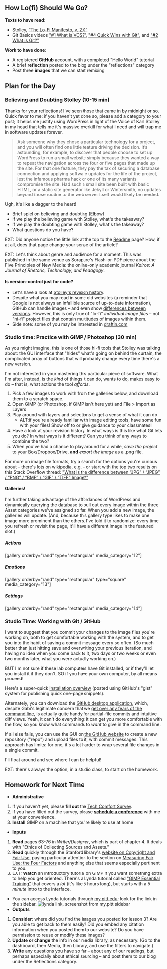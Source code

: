 ## How Lo(fi) Should We Go?
**Texts to have read**:

* Stolley, [“The Lo-Fi Manifesto, v. 2.0”](http://kairos.technorhetoric.net/20.2/inventio/stolley/)
* Git Basics videos ["#1 What is VCS?"](https://youtu.be/8oRjP8yj2Wo), ["#4 Quick Wins with Git"](https://youtu.be/7w5Z7LmyLgI), and ["#2 What is Git?"](https://youtu.be/uhtzxPU7Bz0)

**Work to have done**:

* A registered **GitHub** account, with a completed "Hello World" tutorial
* A brief **reflection** posted to the blog under the "reflections" category
* Post three **images** that we can start remixing


## Plan for the Day

### Believing and Doubting Stolley (10-15 min)
Thanks for your reflections! I've seen those that came in by midnight or so. 
Quick favor to me: if you haven't yet done so, please add a category to your post; it helps me justify using WordPress in light of the Voice of Karl Stolley in my head that tells me it's massive overkill for what I need and will trap me in software updates forever.

> Ask someone why they chose a particular technology for a project, and you will often find one little feature driving the decision. It’s astounding, for example, to discover that people choose to set up WordPress to run a small website simply because they wanted a way to repeat the navigation across the four or five pages that made up the site. For that one feature, they pay the tax of securing a database connection and applying software updates for the life of the project, lest the infamous pharma hack or one of its many variants compromise the site. Had such a small site been built with basic HTML, or a static site generator like Jekyll or Wintersmith, no updates beyond those routine to the web server itself would likely be needed.

Ugh, it's like a dagger to the heart!

* Brief spiel on believing and doubting (Elbow)
* If we play the believing game with Stolley, what's the takeaway?
* If we play the doubting game with Stolley, what's the takeaway?
* What questions do you have?
 
EXT: Did anyone notice the little link at the top to the [Readme](http://kairos.technorhetoric.net/20.2/inventio/stolley/readme/) page? How, if at all, does that page change your sense of the article?

EXT: Let's think about genre and audience for a moment. This was published in the same venue as Sorapure's Flash-or-PDF piece about the Five Principles of New Media: the online-only academic journal <em>Kairos: A Journal of Rhetoric, Technology, and Pedagogy</em>. 


#### Is version-control just for code?

* Let's have a look at [Stolley's revision history](https://github.com/karlstolley/lo-fi/commits/master/stolley/index.html).
* Despite what you may read in some old websites (a reminder that Google is not always an infallible source of up-to-date information), GitHub can handle images – and even show [differences between versions](https://github.com/blog/817-behold-image-view-modes). However, this is only true of "lo-fi" *individual image files* – not "hi-fi" project files that contain multitudes of images within them.
* Side note: some of you may be interested in [draftin.com](https://draftin.com)


### Studio time: Practice with GIMP / Photoshop (30 min)

As you might imagine, this is one of those hi-fi tools that Stolley was talking about: the GUI interface that "hides" what's going on behind the curtain, the complicated array of buttons that will probably change every time there's a new version.

I'm not interested in your mastering this particular piece of software. What I'm after, instead, is the *kind* of things it can do, wants to do, makes easy to do – that is, what actions the tool *affords*.

<!-- NOTE for next time: instead of dumping them into GIMP, 
1. do an offline activity that clarifies the concept of *layers*
2. demo and have them imitate one common image editing task: removing / changing the background -->

<div class="alert alert-info">
<ol>
<li>Pick a few images to work with from the galleries below, and download them to a scratch space.</li>
<li>Open GIMP (or Photoshop, if GIMP isn't here yet) and File > Import as Layers</li>
<li>Play around with layers and selections to get a sense of what it can do<ul><li>ALT:if you're already familiar with image editing tools, have some fun with your files! Show off to or give guidance to your classmates!</li></ul></li>
<li>Have a look at your revision history. In what ways is this like what Git lets you do? In what ways is it different? Can you think of any ways to combine the two?</li>
<li>When you've had a chance to play around for a while, <em>save the project</em> to your Box/Dropbox/Drive, <strong>and</strong> <em>export the image</em> as a .png file.</li>
</ol>
</div>

For more on image file formats, try a search for the options you're curious about – there's lots on wikipedia, e.g. – or start with the top two results on this Stack Overflow thread: ["What is the difference between “JPG” / “JPEG” / “PNG” / “BMP” / “GIF” / “TIFF” Image?"](https://stackoverflow.com/questions/419584/what-is-the-difference-between-jpg-jpeg-png-bmp-gif-tiff-i) 


#### Galleries!

I'm further taking advantage of the affordances of WordPress and dynamically querying the database to pull out every image within the three Asset categories we've assigned so far. When you add a new image, the galleries will update. (And, because this gallery type likes to make one image more prominent than the others, I've told it to randomize: every time you refresh or revisit the page, it'll have a different image in the featured slot.)

##### Actions

[gallery orderby="rand" type="rectangular" media_category="12"]

##### Emotions

[gallery orderby="rand" type="rectangular" type="square" media_category="13"]

##### Settings

[gallery orderby="rand" type="rectangular" media_category="14"]


### Studio Time: Working with Git / GitHub
I want to suggest that you commit your changes to the image files you're working on, both to get comfortable working with the system, and to get you into the habit of saving a commit message every so often. (So much better than just hitting save and overwriting your previous iteration, and having no idea when you come back to it, two days or two weeks or even two months later, what you were actually working on.)

BUT I'm not sure if these lab computers have Git installed, or if they'll let you install it if they don't. SO if you have your own computer, by all means proceed!

Here's a super-quick [installation overview](https://gist.github.com/derhuerst/1b15ff4652a867391f03) (posted using GitHub's "gist" system for publishing quick one-page snippets).

Alternately, you can download the [GitHub desktop application](https://desktop.github.com/), which, despite Gabi's legitimate concern that we [get over any fears of the command line](https://cdm2017.majoringinmeta.net/an-argument-for-lo-fi-github-use-and-learning-more-about-your-computer-generally/), is actually quite handy for partial-file commits and intuitive diff views. Yeah, it can't do everything; it can get you more comfortable with the flow, so you know what commands to *want* to give in the command line.


If all else fails, you can use the GUI on [the GitHub website](https://github.com) to create a new repository ("repo") and upload files to it, with commit messages. This approach has limits: for one, it's a lot harder to wrap several file changes in a single commit.


I'll float around and see where I can be helpful!

EXT: there's always the option, in a studio class, to start on the homework.


## Homework for Next Time

* **Administrative**
 1. If you haven't yet, please **fill out** the [Tech Comfort Survey](https://goo.gl/forms/Y6SZfG9Od2JUw1y42).
 2. If you have filled out the survey, please **[schedule a conference](https://benmiller314.youcanbook.me)** with me at your convenience. 
 3. **Install** GIMP on a machine that you're likely to use at home
* **Inputs**
 1. **Read** pages 63-76 in *Writer/Designer*, which is part of chapter 4. It deals with "Ethics of Collecting Sources and Assets." 
 2. **Read** quickly through the Stanford library's [website on Copyright and Fair Use](http://fairuse.stanford.edu/overview/), paying particular attention to the section on [Measuring Fair Use: the Four Factors](http://fairuse.stanford.edu/overview/fair-use/four-factors/) and anything else that seems especially pertinent to you.
 3. EXT: **Watch** an introductory tutorial on GIMP if you want something extra to help you get oriented. There's a Lynda tutorial called ["GIMP Essential Training"](https://www.lynda.com/GIMP-tutorials/Touring-GIMP-interface/572891/626849-4.html) that covers a *lot* (it's like 5 hours long), but starts with a 5 *minute* intro to the interface.
  * You can access Lynda tutorials through [my.pitt.edu](https://my.pitt.edu); look for the link in the sidebar. ![lynda link, screenshot from my.pitt sidebar](assets/img/lynda-link.png)
* **Outputs**
 1. **Consider**: where did you find the images you posted for lesson 3? Are you able to get back to them easily? Did you embed any citation information when you posted them to our website? Do you have permission to reuse or modify these images? 
 2. **Update or change** the info in our media library, as necessary. (Go to the dashboard, then Media, then Library, and use the filters to navigate.)
 3. **Write** any questions you have so far – about any of our readings, but perhaps especially about ethical sourcing – and post them to our blog under the Reflections category.
